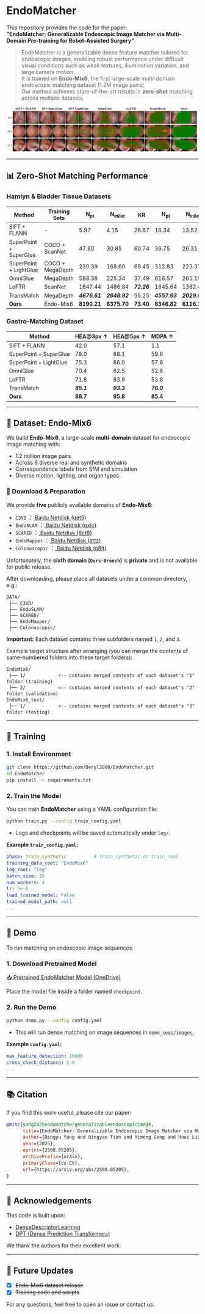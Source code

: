 
# EndoMatcher

This repository provides the code for the paper:  
**"EndoMatcher: Generalizable Endoscopic Image Matcher via Multi-Domain Pre-training for Robot-Assisted Surgery"**.

> EndoMatcher is a generalizable dense feature matcher tailored for endoscopic images, enabling robust performance under difficult visual conditions such as weak textures, illumination variation, and large camera motion.  
> It is trained on **Endo-Mix6**, the first large-scale multi-domain endoscopic matching dataset (1.2M image pairs).  
> Our method achieves state-of-the-art results in **zero-shot** matching across multiple datasets.

![Qualitative Results](./result.png)

---

## 📊 Zero-Shot Matching Performance

### Hamlyn & Bladder Tissue Datasets

| Method | Training Sets | N<sub>pt</sub> | N<sub>inlier</sub> | KR | N<sub>pt</sub> | N<sub>inlier</sub> | KR | FPS ↑ |
|--------|----------------|------------------------|--------------------|--------|---------------------------|--------------------|--------|-------|
| SIFT + FLANN | - | 5.97 | 4.15 | 28.67 | 18.34 | 13.52 | 50.23 | - |
| SuperPoint + SuperGlue | COCO + ScanNet | 47.80 | 30.85 | 60.74 | 36.75 | 26.31 | 61.77 | 6.11 |
| SuperPoint + LightGlue | COCO + MegaDepth | 230.39 | 168.60 | 69.45 | 312.83 | 223.37 | 67.18 | 8.91 |
| OmniGlue | MegaDepth | 588.38 | 225.34 | 37.49 | 616.57 | 265.19 | 41.74 | 0.57 |
| LoFTR | ScanNet | 1847.44 | 1486.84 | _**72.26**_ | 1845.64 | 1382.48 | _**68.19**_ | _**12.83**_ |
| TransMatch | MegaDepth | _**4676.61**_ | _**2648.92**_ | 55.25 | _**4557.93**_ | _**2029.05**_ | 43.84 | 0.02 |
| **Ours** | Endo-Mix6 | **8190.21** | **6375.70** | **73.40** | **8346.82** | **6116.20** | **68.75** | **47.38** |


### Gastro-Matching Dataset

| Method | HEA@3px ↑ | HEA@5px ↑ | MDPA ↑ |
|--------|-----------|-----------|--------|
| SIFT + FLANN | 42.0 | 57.1 | 1.1 |
| SuperPoint + SuperGlue | 78.0 | 88.1 | 59.6 |
| SuperPoint + LightGlue | 75.3 | 86.0 | 57.6 |
| OmniGlue | 70.4 | 82.5 | 52.8 |
| LoFTR | 71.8 | 83.9 | 53.8 |
| TransMatch | _**85.1**_ | _**93.3**_ | _**76.0**_ |
| **Ours** | **88.7** | **95.8** | **85.4** |

---

## 📁 Dataset: Endo-Mix6

We build **Endo-Mix6**, a large-scale **multi-domain** dataset for endoscopic image matching with:
- 1.2 million image pairs
- Across 6 diverse real and synthetic domains
- Correspondence labels from SfM and simulation
- Diverse motion, lighting, and organ types


### 🔗 Download & Preparation

We provide **five** publicly available domains of **Endo-Mix6**:  

- `C3VD`  ：[ Baidu Netdisk (qet5)](https://pan.baidu.com/s/1upQ3eKSvILd1GHh8QOCtVg)
- `EndoSLAM`  ：[ Baidu Netdisk (qxic)](https://pan.baidu.com/s/1BfS7HV7IM3bRDwg7E_WzHg)
- `SCARED`  ：[ Baidu Netdisk (8ct8)](https://pan.baidu.com/s/1Q6dF6387yZQJPl-wJtH-yQ)
- `EndoMapper`  ：[ Baidu Netdisk (attz)](https://pan.baidu.com/s/1fc7pdUgpJ1FNnaovmuZMZw)
- `Colonoscopic`  ：[ Baidu Netdisk (o8jt)](https://pan.baidu.com/s/1nzHsBdK5p2F9P2twy_u8WQ)

Unfortunately, the **sixth domain (`Ours-Bronch`)** is **private** and is not available for public release.


After downloading, please place all datasets under a common directory, e.g.:

```
DATA/
 ├── C3VD/
 ├── EndoSLAM/
 ├── SCARED/
 ├── EndoMapper/
 ├── Colonoscopic/
```

**Important:** Each dataset contains three subfolders named `1`, `2`, and `3`.

Example target structure after arranging (you can merge the contents of same-numbered folders into these target folders):

```
EndoMix6/
 ├── 1/            <-- contains merged contents of each dataset's "1" folder (training)
 ├── 2/            <-- contains merged contents of each dataset's "2" folder (validation)
EndoMix6_test/
 ├── 1/            <-- contains merged contents of each dataset's "3" folder (testing)
```

---

## 🚀 Training

### 1. Install Environment

```bash
git clone https://github.com/Beryl2000/EndoMatcher.git
cd EndoMatcher
pip install -r requirements.txt
```

### 2. Train the Model

You can train **EndoMatcher** using a YAML configuration file:

```bash
python train.py --config train_config.yaml
```
- Logs and checkpoints will be saved automatically under `log/`.

**Example `train_config.yaml`:**

```yaml
phase: train_synthetic          # train_synthetic or train_real
training_data_root: "EndoMix6"
log_root: "log"
batch_size: 16
num_workers: 4
lr: 5e-6
load_trained_model: False
trained_model_path: null
...
```

---

## 🧪 Demo

To run matching on endoscopic image sequences:

### 1. Download Pretrained Model

[📥 Pretrained EndoMatcher Model (OneDrive)](https://1drv.ms/u/c/3e70577908ec5d62/EbItrz8y1mdKjvnCI9UfeH4BO_z2DC59y1UlcCwEfjmq1Q?e=rtrrkh)

Place the model file inside a folder named `checkpoint`.

### 2. Run the Demo

```bash
python demo.py --config config.yaml
```

- This will run dense matching on image sequences in `demo_seqs/images`.


**Example `config.yaml`:**

```yaml
max_feature_detection: 10000
cross_check_distance: 5.0
...
```

---

## 📚 Citation

If you find this work useful, please cite our paper:

```bibtex
@misc{yang2025endomatchergeneralizableendoscopicimage,
      title={EndoMatcher: Generalizable Endoscopic Image Matcher via Multi-Domain Pre-training for Robot-Assisted Surgery}, 
      author={Bingyu Yang and Qingyao Tian and Yimeng Geng and Huai Liao and Xinyan Huang and Jiebo Luo and Hongbin Liu},
      year={2025},
      eprint={2508.05205},
      archivePrefix={arXiv},
      primaryClass={cs.CV},
      url={https://arxiv.org/abs/2508.05205}, 
}
```

---

## 🙏 Acknowledgements

This code is built upon:
- [DenseDescriptorLearning](https://github.com/lppllppl920/DenseDescriptorLearning-Pytorch)
- [DPT (Dense Prediction Transformers)](https://github.com/intel-isl/DPT)

We thank the authors for their excellent work.

---

## 🔮 Future Updates

- [x] ~~Endo-Mix6 dataset release~~
- [x] ~~Training code and scripts~~

For any questions, feel free to open an issue or contact us.
